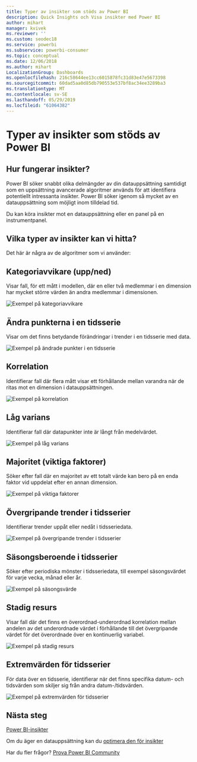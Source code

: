 ```yaml
---
title: Typer av insikter som stöds av Power BI
description: Quick Insights och Visa insikter med Power BI
author: mihart
manager: kvivek
ms.reviewer: ''
ms.custom: seodec18
ms.service: powerbi
ms.subservice: powerbi-consumer
ms.topic: conceptual
ms.date: 12/06/2018
ms.author: mihart
LocalizationGroup: Dashboards
ms.openlocfilehash: 216c58644ee13cc6015878fc31d83e47e5673398
ms.sourcegitcommit: 60dad5aa0d85db790553e537bf8ac34ee3289ba3
ms.translationtype: MT
ms.contentlocale: sv-SE
ms.lasthandoff: 05/29/2019
ms.locfileid: "61064382"
---
```

# <a name="types-of-insights-supported-by-power-bi"></a>Typer av insikter som stöds av Power BI
## <a name="how-does-insights-work"></a>Hur fungerar insikter?
Power BI söker snabbt olika delmängder av din datauppsättning samtidigt som en uppsättning avancerade algoritmer används för att identifiera potentiellt intressanta insikter. Power BI söker igenom så mycket av en datauppsättning som möjligt inom tilldelad tid.

Du kan köra insikter mot en datauppsättning eller en panel på en instrumentpanel.   

## <a name="what-types-of-insights-can-we-find"></a>Vilka typer av insikter kan vi hitta?
Det här är några av de algoritmer som vi använder:

## <a name="category-outliers-topbottom"></a>Kategoriavvikare (upp/ned)
Visar fall, för ett mått i modellen, där en eller två medlemmar i en dimension har mycket större värden än andra medlemmar i dimensionen.  

![Exempel på kategoriavvikare](./media/end-user-insight-types/pbi_auto_insight_types_category_outliers.png)

## <a name="change-points-in-a-time-series"></a>Ändra punkterna i en tidsserie
Visar om det finns betydande förändringar i trender i en tidsserie med data.

![Exempel på ändrade punkter i en tidsserie](./media/end-user-insight-types/pbi_auto_insight_types_changepoint.png)

## <a name="correlation"></a>Korrelation
Identifierar fall där flera mått visar ett förhållande mellan varandra när de ritas mot en dimension i datauppsättningen.

![Exempel på korrelation](./media/end-user-insight-types/pbi_auto_insight_types_correlation.png)

## <a name="low-variance"></a>Låg varians
Identifierar fall där datapunkter inte är långt från medelvärdet.

![Exempel på låg varians](./media/end-user-insight-types/power-bi-low-variance.png)

## <a name="majority-major-factors"></a>Majoritet (viktiga faktorer)
Söker efter fall där en majoritet av ett totalt värde kan bero på en enda faktor vid uppdelat efter en annan dimension.  

![Exempel på viktiga faktorer](./media/end-user-insight-types/pbi_auto_insight_types_majority.png)

## <a name="overall-trends-in-time-series"></a>Övergripande trender i tidsserier
Identifierar trender uppåt eller nedåt i tidsseriedata.

![Exempel på övergripande trender i tidsserier](./media/end-user-insight-types/pbi_auto_insight_types_trend.png)

## <a name="seasonality-in-time-series"></a>Säsongsberoende i tidsserier
Söker efter periodiska mönster i tidsseriedata, till exempel säsongsvärdet för varje vecka, månad eller år.

![Exempel på säsongsvärde](./media/end-user-insight-types/pbi_auto_insight_types_seasonality_new.png)

## <a name="steady-share"></a>Stadig resurs
Visar fall där det finns en överordnad-underordnad korrelation mellan andelen av det underordnade värdet i förhållande till det övergripande värdet för det överordnade över en kontinuerlig variabel.

![Exempel på stadig resurs](./media/end-user-insight-types/pbi_auto_insight_types_steadyshare.png)

## <a name="time-series-outliers"></a>Extremvärden för tidsserier
För data över en tidsserie, identifierar när det finns specifika datum- och tidsvärden som skiljer sig från andra datum-/tidsvärden.

![Exempel på extremvärden för tidsserier](./media/end-user-insight-types/pbi_auto_insight_types_time_series_outliers.png)

## <a name="next-steps"></a>Nästa steg
[Power BI-insikter](end-user-insights.md)

Om du äger en datauppsättning kan du [optimera den för insikter](../service-insights-optimize.md)

Har du fler frågor? [Prova Power BI Community](http://community.powerbi.com/)

